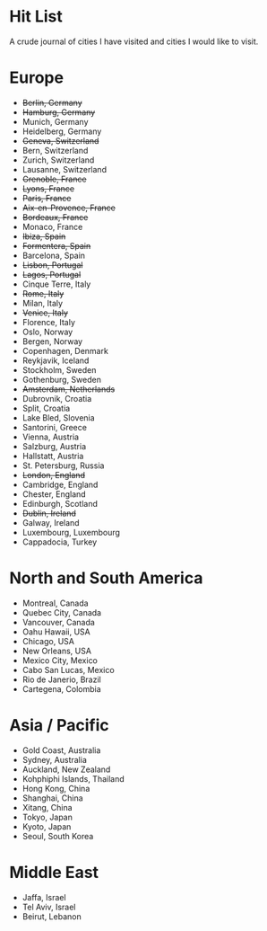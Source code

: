 # Hit List

A crude journal of cities I have visited and cities I would like to visit.

# Europe
* ~~Berlin, Germany~~
* ~~Hamburg, Germany~~
* Munich, Germany
* Heidelberg, Germany
* ~~Geneva, Switzerland~~
* Bern, Switzerland
* Zurich, Switzerland
* Lausanne, Switzerland
* ~~Grenoble, France~~
* ~~Lyons, France~~
* ~~Paris, France~~
* ~~Aix-en-Provence, France~~
* ~~Bordeaux, France~~
* Monaco, France
* ~~Ibiza, Spain~~
* ~~Formentera, Spain~~
* Barcelona, Spain
* ~~Lisbon, Portugal~~
* ~~Lagos, Portugal~~
* Cinque Terre, Italy
* ~~Rome, Italy~~
* Milan, Italy
* ~~Venice, Italy~~
* Florence, Italy
* Oslo, Norway
* Bergen, Norway
* Copenhagen, Denmark
* Reykjavik, Iceland
* Stockholm, Sweden
* Gothenburg, Sweden
* ~~Amsterdam, Netherlands~~
* Dubrovnik, Croatia
* Split, Croatia
* Lake Bled, Slovenia
* Santorini, Greece
* Vienna, Austria
* Salzburg, Austria
* Hallstatt, Austria
* St. Petersburg, Russia
* ~~London, England~~
* Cambridge, England
* Chester, England
* Edinburgh, Scotland
* ~~Dublin, Ireland~~
* Galway, Ireland
* Luxembourg, Luxembourg
* Cappadocia, Turkey

# North and South America
* Montreal, Canada
* Quebec City, Canada
* Vancouver, Canada
* Oahu Hawaii, USA
* Chicago, USA
* New Orleans, USA
* Mexico City, Mexico
* Cabo San Lucas, Mexico
* Rio de Janerio, Brazil
* Cartegena, Colombia

# Asia / Pacific
* Gold Coast, Australia
* Sydney, Australia
* Auckland, New Zealand
* Kohphiphi Islands, Thailand
* Hong Kong, China
* Shanghai, China
* Xitang, China
* Tokyo, Japan
* Kyoto, Japan
* Seoul, South Korea

# Middle East
* Jaffa, Israel
* Tel Aviv, Israel
* Beirut, Lebanon
